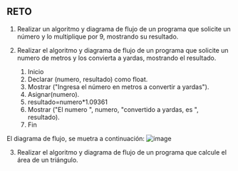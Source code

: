 ## RETO
1. Realizar un algoritmo y diagrama de flujo de un programa que solicite un número y lo multiplique por 9, mostrando su resultado.
   
    

2. Realizar el algoritmo y diagrama de flujo de un programa que solicite un numero de metros y los convierta a yardas, mostrando el resultado.
    
    1. Inicio
    2. Declarar (numero, resultado) como float.
    3. Mostrar ("Ingresa el número en metros a convertir a yardas").
    4. Asignar(numero).
    5. resultado=numero*1.09361
    6. Mostrar ("El numero ", numero, "convertido a yardas, es ", resultado).
    7. Fin

El diagrama de flujo, se muetra a continuación:
![image](https://user-images.githubusercontent.com/104698382/167272162-065d5b53-4f03-426e-a117-b801e8d8a6fe.png)


    


3. Realizar el algoritmo y diagrama de flujo de un programa que calcule el área de un triángulo.

 







